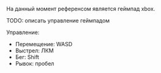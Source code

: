 На данный момент референсом является геймпад xbox.

TODO: описать управление геймпадом

Управление:
 - Перемещение: WASD
 - Выстрел: ЛКМ
 - Бег: Shift
 - Рывок: пробел
